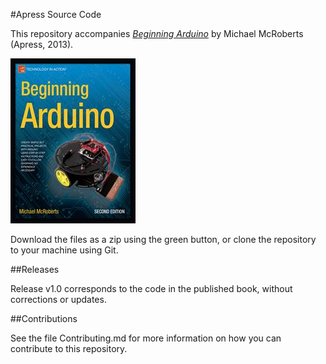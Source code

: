 #Apress Source Code

This repository accompanies [*Beginning Arduino*](http://www.apress.com/9781430250166) by Michael McRoberts (Apress, 2013).

![Cover image](9781430250166.jpg)

Download the files as a zip using the green button, or clone the repository to your machine using Git.

##Releases

Release v1.0 corresponds to the code in the published book, without corrections or updates.

##Contributions

See the file Contributing.md for more information on how you can contribute to this repository.
